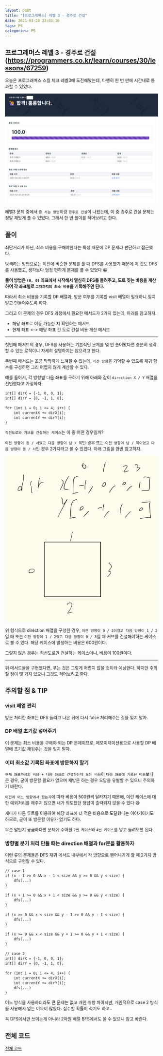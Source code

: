 ```yaml
---
layout: post
title: "[프로그래머스] 레벨 3 - 경주로 건설"
date: 2021-03-20 23:03:16
tags: PS
categories: PS
---
```


## 프로그래머스 레벨 3 - 경주로 건설 (https://programmers.co.kr/learn/courses/30/lessons/67259)

오늘은 프로그래머스 스킬 체크 레벨3에 도전해봤는데, 다행히 한 번 만에 시간내로 통과할 수 있었다.

![lv3](/images/lv3.png)

레벨3 문제 중에서 `줄 서는 방법`이랑 `경주로 건설`이 나왔는데, 이 중 경주로 건설 문제는 정말 재밌게 풀 수 있었다. 그래서 한 번 풀이를 적어보려고 한다.

## 풀이

최단거리가 아닌, 최소 비용을 구해야한다는 특성 때문에 DP 문제라 판단하고 접근했다.

탐색하는 방법으로는 이전에 비슷한 문제를 풀 때 DFS를 사용했기 때문에 이 것도 DFS를 사용했고, 생각보다 엄청 편하게 문제를 풀 수 있었다 😀

**풀이 방법은 `(0, 0)` 좌표에서 시작해서 열심히 DFS를 돌려주고, 도로 짓는 비용을 계산하여 각 좌표별로 `그때까지의 최소 비용`을 기록해주면 된다.**

따라서 최소 비용을 기록할 DP 배열과, 방문 여부를 기록할 visit 배열이 필요하니 잊지 말고 만들어주도록 하자.

그리고 이 문제의 경우 DFS 과정에서 필요한 메서드가 2가지 있는데, 아래를 참고하자.

* 해당 좌표로 이동 가능한 지 확인하는 메서드
* 현재 좌표 <-> 해당 좌표 간 도로 건설 비용 계산 메서드

---
첫번째 메서드의 경우, DFS를 사용하는 기본적인 문제를 몇 번 풀어봤다면 충분히 생각할 수 있는 로직이니 자세히 설명하지는 않으려고 한다.

두번째 메서드는 조금 막막하게 느껴질 수 있는데, `직전 방향`을 기억할 수 있도록 재귀 함수를 구성하면 그리 어렵지 않게 계산할 수 있다.

예를 들어서, 각 방향별 다음 좌표를 구하기 위해 아래와 같이 `direction X / Y` 배열을 선언했다고 가정하자.

```
int[] dirX = {-1, 0, 0, 1};
int[] dirY = {0, -1, 1, 0};

for (int i = 0; i <= 4; i++) {
    int currentX += dirX[i];
    int currentY += dirY[i];
}
```

`직선도로와 커브를 건설하는 케이스`는 이 중 어떤 경우일까?

`이전 방향이 동 / 서였고 다음 방향이 남 / 북`인 경우 또는 `이전 방향이 남 / 북이었고 다음 방향이 동 / 서`인 경우 2가지라고 볼 수 있겠다. 아래 그림을 한번 참고하자.

![direction](/images/direction.png)

위 형식으로 direction 배열을 구성한 경우, `이전 방향이 0 / 3이었고 다음 방향이 1 / 2`일 때 또는 `이전 방향이 1 / 2였고 다음 방향이 0 / 3`일 때 커브를 건설해야하는 케이스로 볼 수 있다. 해당 케이스에 발생하는 비용은 600원이다.

그렇지 않은 경우는 직선도로만 건설하는 케이스이니, 비용이 100원이다.

---

위 메서드들을 구현했다면, 푸는 것은 그렇게 어렵지 않을 것이라 예상한다. 하지만 주의할 점이 몇 가지 있으니 그것도 적어보려고 한다.

## 주의할 점 & TIP

### visit 배열 관리

방문 처리한 좌표는 DFS 돌리고 나온 뒤에 다시 false 처리해주는 것을 잊지 말자.

### DP 배열 초기값 넣어주기

이 문제는 최소 비용을 구해야 되는 DP 문제이므로, 메모이제이션용으로 사용할 DP 배열에 초기값 채워주는 것을 잊지 말자.

### 이미 최소값 기록된 좌표에 방문하지 말기

`현재 좌표까지의 비용 + 다음 좌표로 건설하는데 드는 비용`이 `다음 좌표에 기록된 비용`보다 큰 경우, 굳이 방문할 필요가 없으며 재방문 하는 경우 오답을 유발할 수 있으니 주의하기 바란다.

`이전에 어느 방향에서 왔는지`에 따라 비용이 500원씩 달라지기 때문에, 이런 케이스에 대한 예외처리를 해주지 않으면 내가 의도했던 정답이 출력되지 않을 수 있다 😅

게다가 다른 루트를 이용하여 해당 좌표에 더 적은 비용으로 도달했다는 이야기이기도 하므로, 굳이 또 방문할 이유가 없기도 하다.

무슨 말인지 궁금하다면 문제에 주어진 `2번 케이스`와 `4번 케이스`를 넣고 돌려보면 된다.

### 방향별 분기 처리 만들 때는 direction 배열과 for문을 활용하자

이런 류의 문제들은 DFS 재귀 메서드 내부에서 각 방향으로 뻗어나가게 할 때 2가지 방식으로 구현할 수 있다.

```
// case 1
if (x - 1 >= 0 && x - 1 < size && y >= 0 && y < size) {
    dfs(...)
}

if (x + 1 >= 0 && x + 1 < size && y >= 0 && y < size) {
    dfs(...)
}

if (x >= 0 && x < size && y - 1 >= 0 && y - 1 < size) {
    dfs(...)
}

if (x >= 0 && x < size && y + 1 >= 0 && y + 1 < size) {
    dfs(...)
}

// case 2
int[] dirX = {-1, 0, 0, 1};
int[] dirY = {0, -1, 1, 0};

for (int i = 0; i <= 4; i++) {
    int currentX += dirX[i];
    int currentY += dirY[i];
    dfs(...)
}
```

어느 방식을 사용하더라도 큰 문제는 없고 개인 취향 차이지만, 개인적으로 case 2 방식을 사용해서 얻는 이득이 많았다. 실수할 확률이 적기도 하고..

꼭 DFS에서만 쓰이는게 아니라 2차원 배열 BFS에서도 쓸 수 있으니 참고 바란다.

## 전체 코드

[전체 코드](https://github.com/joshua-qa/PS/blob/master/programmers/level3/67259.java)